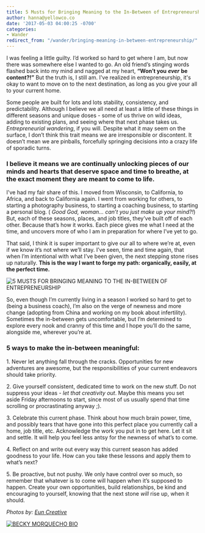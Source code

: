 ```yaml
---
title: 5 Musts for Bringing Meaning to the In-Between of Entrepreneurship
author: hanna@yellowco.co
date: '2017-05-03 04:00:25 -0700'
categories:
- Wander
redirect_from: "/wander/bringing-meaning-in-between-entrepreneurship/"
---
```


I was feeling a little guilty. I’d worked so hard to get where I am, but now there was somewhere else I wanted to go. An old friend’s stinging words flashed back into my mind and nagged at my heart, **“Won’t you** **_ever_** **be content?!”** But the truth is, I still am. I've realized in entrepreneurship, it's okay to want to move on to the next destination, as long as you give your all to your current home.

Some people are built for lots and lots stability, consistency, and predictability. Although I believe we all need at least a little of these things in different seasons and unique doses - some of us thrive on wild ideas, adding to existing plans, and seeing where that next phase takes us. _Entrepreneurial wandering_, if you will. Despite what it may seem on the surface, I don’t think this trait means we are irresponsible or discontent. It doesn’t mean we are pinballs, forcefully springing decisions into a crazy life of sporadic turns.

### **I believe it means we are continually unlocking pieces of our minds and hearts that deserve space and time to breathe, at the exact moment they are meant to come to life.**

I've had my fair share of this. I moved from Wisconsin, to California, to Africa, and back to California again. I went from working for others, to starting a photography business, to starting a coaching business, to starting a personal blog. ( _Good God, woman... can’t you just make up your mind?!_)  But, each of these seasons, places, and job titles, they’ve built off of each other. Because that’s how it works. Each piece gives me what I need at the time, and uncovers more of who I am in preparation for where I’ve yet to go.

That said, I think it is super important to give our all to where we’re at, even if we know it’s not where we’ll stay. I’ve seen, time and time again, that when I’m intentional with what I’ve been given, the next stepping stone rises up naturally. **This is the way I want to forge my path: organically, easily, at the perfect time.**

![5 MUSTS FOR BRINGING MEANING TO THE IN-BETWEEN OF ENTREPRENEURSHIP](https://s3.amazonaws.com/yellow-files/blog/2017/05/TheFinerFewer-Final-070.jpg "5 MUSTS FOR BRINGING MEANING TO THE IN-BETWEEN OF ENTREPRENEURSHIP")

So, even though I’m currently living in a season I worked so hard to get to (being a business coach), I’m also on the verge of newness and more change (adopting from China and working on my book about infertility). Sometimes the in-between gets uncomfortable, but I’m determined to explore every nook and cranny of this time and I hope you’ll do the same, alongside me, wherever you’re at. 

### **5 ways to make the in-between meaningful:**

1\. Never let anything fall through the cracks. Opportunities for new adventures are awesome, but the responsibilities of your current endeavors should take priority.

2\. Give yourself consistent, dedicated time to work on the new stuff. Do not suppress your ideas - _let that creativity out_. Maybe this means you set aside Friday afternoons to start, since most of us usually spend that time scrolling or procrastinating anyway ;).

3\. Celebrate this current phase. Think about how much brain power, time, and possibly tears that have gone into this perfect place you currently call a home, job title, etc. Acknowledge the work you put in to get here. Let it sit and settle. It will help you feel less antsy for the newness of what’s to come.

4\. Reflect on and write out every way this current season has added goodness to your life. How can you take these lessons and apply them to what’s next?

5\. Be proactive, but not pushy. We only have control over so much, so remember that whatever is to come will happen when it’s supposed to happen. Create your own opportunities, build relationships, be kind and encouraging to yourself, knowing that the next stone _will_ rise up, when it should.

_Photos by: [Eun Creative](http://www.euncreative.com/)_

[![BECKY MORQUECHO BIO](https://s3.amazonaws.com/yellow-files/blog/2017/05/BECKY-MORQUECHO-BIO.jpg)](http://idealustlife.com/)
